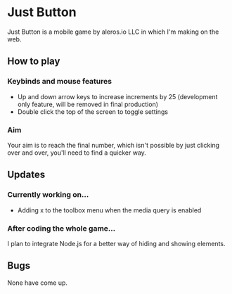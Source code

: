 # Just Button

Just Button is a mobile game by aleros.io LLC in which I'm making on the web.

## How to play

### Keybinds and mouse features

- Up and down arrow keys to increase increments by 25 (development only feature, will be removed in final production)
- Double click the top of the screen to toggle settings

### Aim

Your aim is to reach the final number, which isn't possible by just clicking over and over, you'll need to find a quicker way.

## Updates

### Currently working on...

- Adding x to the toolbox menu when the media query is enabled

### After coding the whole game...

I plan to integrate Node.js for a better way of hiding and showing elements.

## Bugs

None have come up.
